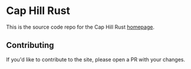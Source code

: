 # Cap Hill Rust

This is the source code repo for the Cap Hill Rust [homepage](https://caphillrust.com).

## Contributing

If you'd like to contribute to the site, please open a PR with your changes.